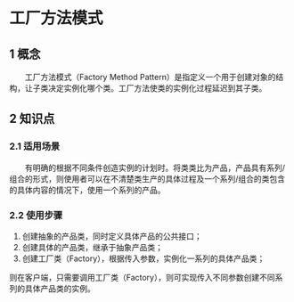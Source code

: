 # 工厂方法模式

## 1 概念

&emsp;&emsp;工厂方法模式（Factory Method Pattern）是指定义一个用于创建对象的结构，让子类决定实例化哪个类。工厂方法使类的实例化过程延迟到其子类。

## 2 知识点

### 2.1 适用场景

&emsp;&emsp;有明确的根据不同条件创造实例的计划时。将类类比为产品，产品具有系列/组合的形式，则使用者可以在不清楚类生产的具体过程及一个系列/组合的类包含的具体内容的情况下，使用一个系列的产品。

### 2.2 使用步骤

1. 创建抽象的产品类，同时定义具体产品的公共接口；
2. 创建具体的产品类，继承于抽象产品类；
3. 创建工厂类（Factory），根据传入参数，实例化一系列的具体产品类；

则在客户端，只需要调用工厂类（Factory），则可实现传入不同参数创建不同系列的具体产品类的实例。